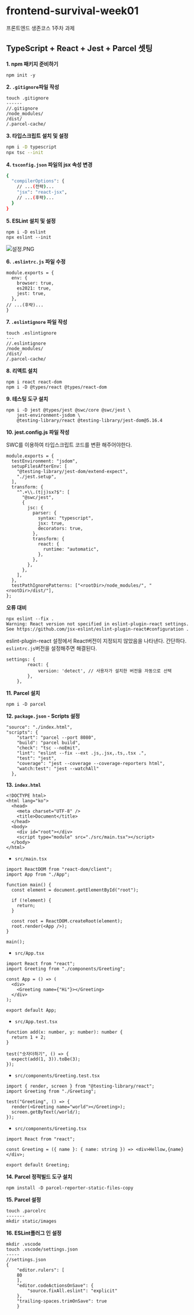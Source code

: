 # frontend-survival-week01

프론트엔드 생존코스 1주차 과제

## TypeScript + React + Jest + Parcel 셋팅

**1. npm 패키지 준비하기**

```tsx
npm init -y
```

**2. `.gitignore`파일 작성**

```tsx
touch .gitignore
------
//.gitignore
/node_modules/
/dist/
/.parcel-cache/
```

**3. 타입스크립트 설치 및 설정**

```bash
npm i -D typescript
npx tsc --init
```

**4. `tsconfig.json` 파일의 jsx 속성 변경**

```bash
{
  "compilerOptions": {
    // ...(전략)...
    "jsx": "react-jsx",
    // ...(후략)...
  }
}
```

**5. ESLint 설치 및 설정**

```tsx
npm i -D eslint
npx eslint --init
```

![설정.PNG](/setting.png)

**6. `.eslintrc.js` 파일 수정**

```tsx
module.exports = {
  env: {
    browser: true,
    es2021: true,
    jest: true,
  },
// ...(후략)...
}
```

**7. `.eslintignore` 파일 작성**

```tsx
touch .eslintignore
---
//.eslintignore
/node_modules/
/dist/
/.parcel-cache/
```

**8. 리액트 설치**

```tsx
npm i react react-dom
npm i -D @types/react @types/react-dom
```

**9. 테스팅 도구 설치**

```tsx
npm i -D jest @types/jest @swc/core @swc/jest \
    jest-environment-jsdom \
    @testing-library/react @testing-library/jest-dom@5.16.4
```

**10. jest.config.js 파일 작성**

SWC를 이용하여 타입스크립트 코드를 변환 해주어야한다.

```tsx
module.exports = {
  testEnvironment: "jsdom",
  setupFilesAfterEnv: [
    "@testing-library/jest-dom/extend-expect",
    "./jest.setup",
  ],
  transform: {
    "^.+\\.(t|j)sx?$": [
      "@swc/jest",
      {
        jsc: {
          parser: {
            syntax: "typescript",
            jsx: true,
            decorators: true,
          },
          transform: {
            react: {
              runtime: "automatic",
            },
          },
        },
      },
    ],
  },
  testPathIgnorePatterns: ["<rootDir>/node_modules/", "<rootDir>/dist/"],
};
```

**오류 대비**

```tsx
npx eslint --fix .
Warning: React version not specified in eslint-plugin-react settings.
See https://github.com/jsx-eslint/eslint-plugin-react#configuration .
```

eslint-plugin-react 설정에서 React버전이 지정되지 않았음을 나타낸다.
간단하다. `eslintrc.js`버전을 설정해주면 해결된다.

```tsx
settings: {
		react: {
			version: 'detect', // 사용자가 설치한 버전을 자동으로 선택
		},
	},
```

**11. Parcel 설치**

```tsx
npm i -D parcel
```

**12. `package.json` - Scripts 설정**

```tsx
"source": "./index.html",
"scripts": {
    "start": "parcel --port 8080",
    "build": "parcel build",
    "check": "tsc --noEmit",
    "lint": "eslint --fix --ext .js,.jsx,.ts,.tsx .",
    "test": "jest",
    "coverage": "jest --coverage --coverage-reporters html",
    "watch:test": "jest --watchAll"
  },
```

**13. `index.html`**

```tsx
<!DOCTYPE html>
<html lang="ko">
  <head>
    <meta charset="UTF-8" />
    <title>Document</title>
  </head>
  <body>
    <div id="root"></div>
    <script type="module" src="./src/main.tsx"></script>
  </body>
</html>
```

- `src/main.tsx`

```tsx
import ReactDOM from "react-dom/client";
import App from "./App";

function main() {
  const element = document.getElementById("root");

  if (!element) {
    return;
  }

  const root = ReactDOM.createRoot(element);
  root.render(<App />);
}

main();
```

- `src/App.tsx`

```tsx
import React from "react";
import Greeting from "./components/Greeting";

const App = () => (
  <div>
    <Greeting name={"Hi"}></Greeting>
  </div>
);

export default App;
```

- `src/App.test.tsx`

```tsx
function add(x: number, y: number): number {
  return 1 + 2;
}

test("숫자더하기", () => {
  expect(add(1, 3)).toBe(3);
});
```

- `src/components/Greeting.test.tsx`

```tsx
import { render, screen } from "@testing-library/react";
import Greeting from "./Greeting";

test("Greeting", () => {
  render(<Greeting name="world"></Greeting>);
  screen.getByText(/world/);
});
```

- `src/components/Greeting.tsx`

```tsx
import React from "react";

const Greeting = ({ name }: { name: string }) => <div>Hellow,{name}</div>;

export default Greeting;
```

**14. Parcel 정적빌드 도구 설치**

```tsx
npm install -D parcel-reporter-static-files-copy
```

**15. Parcel 설정**

```tsx
touch .parcelrc
-------
mkdir static/images
```

**16. ESLint플러그 인 설정**

```tsx
mkdir .vscode
touch .vscode/settings.json
-----
//settings.json
{
    "editor.rulers": [
    80
    ],
    "editor.codeActionsOnSave": {
        "source.fixAll.eslint": "explicit"
    },
    "trailing-spaces.trimOnSave": true
    }
```

